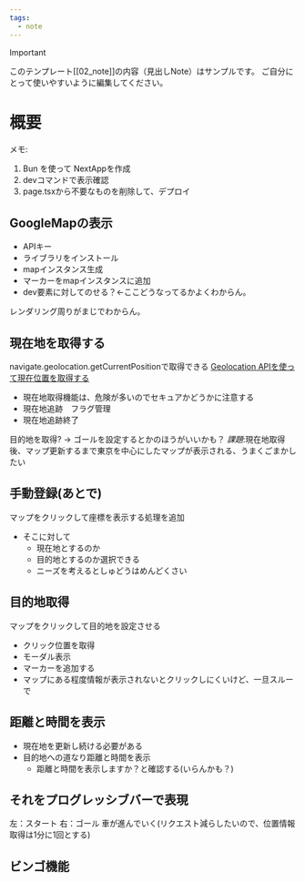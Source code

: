 ```yaml
---
tags:
  - note
---
```

> [!IMPORTANT]
> このテンプレート[[02_note]]の内容（見出しNote）はサンプルです。
> ご自分にとって使いやすいように編集してください。

# 概要

メモ:
1. Bun を使って NextAppを作成
2. devコマンドで表示確認
3. page.tsxから不要なものを削除して、デプロイ


## GoogleMapの表示
- APIキー
- ライブラリをインストール
- mapインスタンス生成
- マーカーをmapインスタンスに追加
- dev要素に対してのせる？<-ここどうなってるかよくわからん。

レンダリング周りがまじでわからん。




## 現在地を取得する
navigate.geolocation.getCurrentPositionで取得できる
[Geolocation APIを使って現在位置を取得する](https://zenn.dev/sweflo/articles/8c34c081cb764c)

- 現在地取得機能は、危険が多いのでセキュアかどうかに注意する
- 現在地追跡　フラグ管理
- 現在地追跡終了　

目的地を取得? -> ゴールを設定するとかのほうがいいかも？
*課題*:現在地取得後、マップ更新するまで東京を中心にしたマップが表示される、うまくごまかしたい

## 手動登録(あとで)
マップをクリックして座標を表示する処理を追加
- そこに対して
	- 現在地とするのか
	- 目的地とするのか選択できる
	- ニーズを考えるとしゅどうはめんどくさい

## 目的地取得
マップをクリックして目的地を設定させる
- クリック位置を取得
- モーダル表示
- マーカーを追加する
- マップにある程度情報が表示されないとクリックしにくいけど、一旦スルーで

## 距離と時間を表示
- 現在地を更新し続ける必要がある
- 目的地への道なり距離と時間を表示
	- 距離と時間を表示しますか？と確認する(いらんかも？)

## それをプログレッシブバーで表現
左：スタート
右：ゴール
車が進んでいく(リクエスト減らしたいので、位置情報取得は1分に1回とする)

## ビンゴ機能